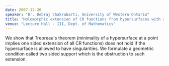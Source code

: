 ```yaml
---
date: 2007-12-20
speaker: "Dr. Debraj Chakrabarti, University of Western Ontario"
title: "Holomorphic extension of CR functions from hypersurfaces with singularities"
venue: "Lecture Hall - III, Dept. of Mathematics"
---
```

We show that Trepreau's theorem (minimality of a hypersurface at a 
point implies one sided extension of all CR functions) does not hold if the 
hypersurface is allowed to have singularities. We formulate a geometric 
condition called two sided support which is the obstruction to such extension.
